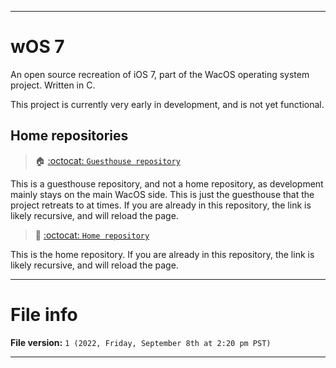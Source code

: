 
***

# wOS 7

An open source recreation of iOS 7, part of the WacOS operating system project. Written in C.

This project is currently very early in development, and is not yet functional.

## Home repositories

> 🏠️ [:octocat: `Guesthouse repository`](https://github.com/seanpm2001/wOS_7/)

This is a guesthouse repository, and not a home repository, as development mainly stays on the main WacOS side. This is just the guesthouse that the project retreats to at times. If you are already in this repository, the link is likely recursive, and will reload the page.

> 🏡️ [:octocat: `Home repository`](https://github.com/seanpm2001/WacOS/tree/WacOS-dev/wOS/7/)

This is the home repository. If you are already in this repository, the link is likely recursive, and will reload the page.

***

# File info

**File version:** `1 (2022, Friday, September 8th at 2:20 pm PST)`

***
